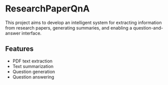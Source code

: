 # ResearchPaperQnA

This project aims to develop an intelligent system for extracting information from research papers, generating summaries, and enabling a question-and-answer interface.

## Features
- PDF text extraction
- Text summarization
- Question generation
- Question answering
